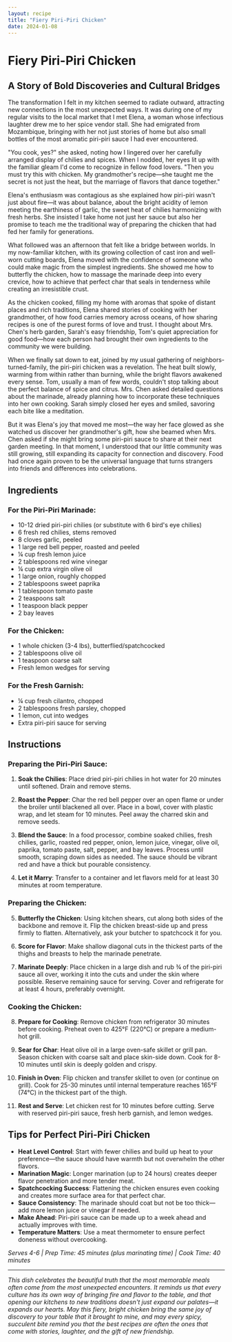 ```yaml
---
layout: recipe
title: "Fiery Piri-Piri Chicken"
date: 2024-01-08
---
```


# Fiery Piri-Piri Chicken

## A Story of Bold Discoveries and Cultural Bridges

The transformation I felt in my kitchen seemed to radiate outward, attracting new connections in the most unexpected ways. It was during one of my regular visits to the local market that I met Elena, a woman whose infectious laughter drew me to her spice vendor stall. She had emigrated from Mozambique, bringing with her not just stories of home but also small bottles of the most aromatic piri-piri sauce I had ever encountered.

"You cook, yes?" she asked, noting how I lingered over her carefully arranged display of chilies and spices. When I nodded, her eyes lit up with the familiar gleam I'd come to recognize in fellow food lovers. "Then you must try this with chicken. My grandmother's recipe—she taught me the secret is not just the heat, but the marriage of flavors that dance together."

Elena's enthusiasm was contagious as she explained how piri-piri wasn't just about fire—it was about balance, about the bright acidity of lemon meeting the earthiness of garlic, the sweet heat of chilies harmonizing with fresh herbs. She insisted I take home not just her sauce but also her promise to teach me the traditional way of preparing the chicken that had fed her family for generations.

What followed was an afternoon that felt like a bridge between worlds. In my now-familiar kitchen, with its growing collection of cast iron and well-worn cutting boards, Elena moved with the confidence of someone who could make magic from the simplest ingredients. She showed me how to butterfly the chicken, how to massage the marinade deep into every crevice, how to achieve that perfect char that seals in tenderness while creating an irresistible crust.

As the chicken cooked, filling my home with aromas that spoke of distant places and rich traditions, Elena shared stories of cooking with her grandmother, of how food carries memory across oceans, of how sharing recipes is one of the purest forms of love and trust. I thought about Mrs. Chen's herb garden, Sarah's easy friendship, Tom's quiet appreciation for good food—how each person had brought their own ingredients to the community we were building.

When we finally sat down to eat, joined by my usual gathering of neighbors-turned-family, the piri-piri chicken was a revelation. The heat built slowly, warming from within rather than burning, while the bright flavors awakened every sense. Tom, usually a man of few words, couldn't stop talking about the perfect balance of spice and citrus. Mrs. Chen asked detailed questions about the marinade, already planning how to incorporate these techniques into her own cooking. Sarah simply closed her eyes and smiled, savoring each bite like a meditation.

But it was Elena's joy that moved me most—the way her face glowed as she watched us discover her grandmother's gift, how she beamed when Mrs. Chen asked if she might bring some piri-piri sauce to share at their next garden meeting. In that moment, I understood that our little community was still growing, still expanding its capacity for connection and discovery. Food had once again proven to be the universal language that turns strangers into friends and differences into celebrations.

## Ingredients

### For the Piri-Piri Marinade:
- 10-12 dried piri-piri chilies (or substitute with 6 bird's eye chilies)
- 6 fresh red chilies, stems removed
- 8 cloves garlic, peeled
- 1 large red bell pepper, roasted and peeled
- ¼ cup fresh lemon juice
- 2 tablespoons red wine vinegar
- ¼ cup extra virgin olive oil
- 1 large onion, roughly chopped
- 2 tablespoons sweet paprika
- 1 tablespoon tomato paste
- 2 teaspoons salt
- 1 teaspoon black pepper
- 2 bay leaves

### For the Chicken:
- 1 whole chicken (3-4 lbs), butterflied/spatchcocked
- 2 tablespoons olive oil
- 1 teaspoon coarse salt
- Fresh lemon wedges for serving

### For the Fresh Garnish:
- ¼ cup fresh cilantro, chopped
- 2 tablespoons fresh parsley, chopped
- 1 lemon, cut into wedges
- Extra piri-piri sauce for serving

## Instructions

### Preparing the Piri-Piri Sauce:
1. **Soak the Chilies**: Place dried piri-piri chilies in hot water for 20 minutes until softened. Drain and remove stems.

2. **Roast the Pepper**: Char the red bell pepper over an open flame or under the broiler until blackened all over. Place in a bowl, cover with plastic wrap, and let steam for 10 minutes. Peel away the charred skin and remove seeds.

3. **Blend the Sauce**: In a food processor, combine soaked chilies, fresh chilies, garlic, roasted red pepper, onion, lemon juice, vinegar, olive oil, paprika, tomato paste, salt, pepper, and bay leaves. Process until smooth, scraping down sides as needed. The sauce should be vibrant red and have a thick but pourable consistency.

4. **Let it Marry**: Transfer to a container and let flavors meld for at least 30 minutes at room temperature.

### Preparing the Chicken:
5. **Butterfly the Chicken**: Using kitchen shears, cut along both sides of the backbone and remove it. Flip the chicken breast-side up and press firmly to flatten. Alternatively, ask your butcher to spatchcock it for you.

6. **Score for Flavor**: Make shallow diagonal cuts in the thickest parts of the thighs and breasts to help the marinade penetrate.

7. **Marinate Deeply**: Place chicken in a large dish and rub ¾ of the piri-piri sauce all over, working it into the cuts and under the skin where possible. Reserve remaining sauce for serving. Cover and refrigerate for at least 4 hours, preferably overnight.

### Cooking the Chicken:
8. **Prepare for Cooking**: Remove chicken from refrigerator 30 minutes before cooking. Preheat oven to 425°F (220°C) or prepare a medium-hot grill.

9. **Sear for Char**: Heat olive oil in a large oven-safe skillet or grill pan. Season chicken with coarse salt and place skin-side down. Cook for 8-10 minutes until skin is deeply golden and crispy.

10. **Finish in Oven**: Flip chicken and transfer skillet to oven (or continue on grill). Cook for 25-30 minutes until internal temperature reaches 165°F (74°C) in the thickest part of the thigh.

11. **Rest and Serve**: Let chicken rest for 10 minutes before cutting. Serve with reserved piri-piri sauce, fresh herb garnish, and lemon wedges.

## Tips for Perfect Piri-Piri Chicken

- **Heat Level Control**: Start with fewer chilies and build up heat to your preference—the sauce should have warmth but not overwhelm the other flavors.
- **Marination Magic**: Longer marination (up to 24 hours) creates deeper flavor penetration and more tender meat.
- **Spatchcocking Success**: Flattening the chicken ensures even cooking and creates more surface area for that perfect char.
- **Sauce Consistency**: The marinade should coat but not be too thick—add more lemon juice or vinegar if needed.
- **Make Ahead**: Piri-piri sauce can be made up to a week ahead and actually improves with time.
- **Temperature Matters**: Use a meat thermometer to ensure perfect doneness without overcooking.

*Serves 4-6 | Prep Time: 45 minutes (plus marinating time) | Cook Time: 40 minutes*

---

*This dish celebrates the beautiful truth that the most memorable meals often come from the most unexpected encounters. It reminds us that every culture has its own way of bringing fire and flavor to the table, and that opening our kitchens to new traditions doesn't just expand our palates—it expands our hearts. May this fiery, bright chicken bring the same joy of discovery to your table that it brought to mine, and may every spicy, succulent bite remind you that the best recipes are often the ones that come with stories, laughter, and the gift of new friendship.*
